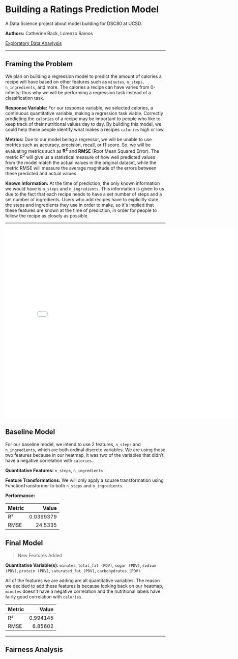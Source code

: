 # Building a Ratings Prediction Model

A Data Science project about model building for DSC80 at UCSD.

**Authors:** Catherine Back, Lorenzo Ramos

[Exploratory Data Anaylysis](https://ramosrenzo.github.io/Recipes-Research/)

---

## Framing the Problem
We plan on building a regression model to predict the amount of calories a recipe will have based on other features such as `minutes`, `n_steps`, `n_ingredients`, and more.  The calories a recipe can have varies from 0-infinity; thus why we will be performing a regression task instead of a classification task.

**Response Variable:**  For our response variable, we selected calories, a continuous quantitative variable, making a regression task viable.  Correctly predicting the `calories` of a recipe may be important to people who like to keep track of their nutritional values day to day.  By building this model, we could help these people identify what makes a recipes `calories` high or low.

**Metrics:**  Due to our model being a regressor, we will be unable to use metrics such as accuracy, precision, recall, or f1 score.  So, we will be evaluating metrics such as **R<sup>2</sup>** and **RMSE** (Root Mean Squared Error).  The metric R<sup>2</sup> will give us a statistical measure of how well predicted values from the model match the actual values in the original dataset, while the metric RMSE will measure the average magnitude of the errors between these predicted and actual values.

**Known Information:** At the time of prediction, the only known information we would have is `n_steps` and `n_ingredients`.  This information is given to us due to the fact that each recipe needs to have a set number of steps and a set number of ingredients.  Users who add recipes have to explicitly state the steps and ingredients they use in order to make, so it's implied that these features are known at the time of prediction, in order for people to follow the recipe as closely as possible.

---

<iframe src="assets/sns_heatmap.html" width=800 height=600 frameBorder=0></iframe>

## Baseline Model
For our baseline model, we intend to use 2 features, `n_steps` and `n_ingredients`, which are both ordinal discrete variables.  We are using these two features because in our heatmap, it was two of the variables that didn’t have a negative correlation with `calories`.

**Quantitative Features:** `n_steps`, `n_ingredients`

**Feature Transformations:** We will only apply a square transformation using FunctionTransformer to both `n_steps` and `n_ingredients`.

**Performance:** 

| Metric   |      Value |
|:---------|-----------:|
| R²       |  0.0399379 |
| RMSE     | 24.5335    |

## Final Model

> New Features Added

**Quantitative Variable(s):** `minutes`, `total_fat (PDV)`, `sugar (PDV)`, `sodium (PDV)`, `protein (PDV)`, `saturated_fat (PDV)`, `carbohydrates (PDV)`

All of the features we are adding are all quantitative variables.  The reason we decided to add these features is because looking back on our heatmap, `minutes` doesn’t have a negative correlation and the nutritional labels have fairly good correlation with `calories`.

| Metric   |    Value |
|:---------|---------:|
| R²       | 0.994145 |
| RMSE     | 6.85602  |

---

## Fairness Analysis
